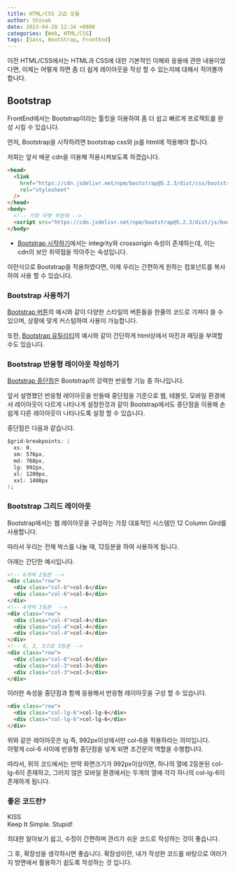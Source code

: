 ```yaml
---
title: HTML/CSS 고급 모듈
author: Shinak
date: 2023-04-28 12:34 +0900
categories: [Web, HTML/CSS]
tags: [Sass, BootStrap, FrontEnd]
---
```


이전 HTML/CSS에서는 HTML과 CSS에 대한 기본적인 이해와 응용에 관한 내용이었다면, 이제는 어떻게 하면 좀 더 쉽게 레이아웃을 작성 할 수 있는지에 대해서 적어볼까 합니다.

## Bootstrap

FrontEnd에서는 Bootstrap이라는 툴킷을 이용하여 좀 더 쉽고 빠르게 프로젝트를 완성 시킬 수 있습니다.

먼저, Bootstrap을 시작하려면 bootstrap css와 js를 html에 적용해야 합니다.

저희는 앞서 배운 cdn을 이용해 적용시켜보도록 하겠습니다.

```html
<head>
  <link
    href="https://cdn.jsdelivr.net/npm/bootstrap@5.2.3/dist/css/bootstrap.min.css"
    rel="stylesheet"
  />
</head>
<body>
  <!-- 가장 아랫 부분에 -->
  <script src="https://cdn.jsdelivr.net/npm/bootstrap@5.2.3/dist/js/bootstrap.bundle.min.js"></script>
</body>
```

- [Bootstrap 시작하기][0]에서는 integrity와 crossorigin 속성이 존재하는데, 이는 cdn의 보안 취약점을 막아주는 속성입니다.

이런식으로 Bootstrap을 적용하였다면, 이제 우리는 간편하게 원하는 컴포넌트를 복사하여 사용 할 수 있습니다.

### Bootstrap 사용하기

[Bootstrap 버튼][1]의 예시와 같이 다양한 스타일의 버튼들을 한줄의 코드로 가져다 쓸 수 있으며, 상황에 맞게 커스텀하여 사용이 가능합니다.

또한, [Bootstrap 유틸리티][2]의 예시와 같이 간단하게 html상에서 마진과 패딩을 부여할 수도 있습니다.

### Bootstrap 반응형 레이아웃 작성하기

[Bootstrap 중단점][2]은 Bootstrap의 강력한 반응형 기능 중 하나입니다.

앞서 설명했던 반응형 레이아웃을 만들때 중단점을 기준으로 웹, 테블릿, 모바일 환경에서 레이아웃이 다르게 나타나게 설정한것과 같이 Bootstrap에서도 중단점을 이용해 손쉽게 다른 레이아웃이 나타나도록 설정 할 수 있습니다.

중단점은 다음과 같습니다.

```css
$grid-breakpoints: (
  xs: 0,
  sm: 576px,
  md: 768px,
  lg: 992px,
  xl: 1200px,
  xxl: 1400px
);
```

### Bootstrap 그리드 레이아웃

Bootstrap에서는 웹 레이아웃을 구성하는 가장 대표적인 시스템인 12 Column Gird를 사용합니다.

따라서 우리는 전체 박스를 나눌 때, 12등분을 하여 사용하게 됩니다.

아래는 간단한 예시입니다.

```html
<!-- 6개씩 2등분 -->
<div class="row">
  <div class="col-6">col-6</div>
  <div class="col-6">col-6</div>
</div>
<!-- 4개씩 3등분  -->
<div class="row">
  <div class="col-4">col-4</div>
  <div class="col-4">col-4</div>
  <div class="col-4">col-4</div>
</div>
<!-- 6, 3, 3으로 3등분 -->
<div class="row">
  <div class="col-6">col-6</div>
  <div class="col-3">col-3</div>
  <div class="col-3">col-3</div>
</div>
```

이러한 속성을 중단점과 함께 응용해서 반응형 레이아웃을 구성 할 수 있습니다.

```html
<div class="row">
  <div class="col-lg-6">col-lg-6</div>
  <div class="col-lg-6">col-lg-6</div>
</div>
```

위와 같은 레이아웃은 lg 즉, 992px이상에서만 col-6을 적용하라는 의미입니다.  
이렇게 col-6 사이에 반응형 중단점을 넣게 되면 조건문의 역할을 수행합니다.

따라서, 위의 코드에서는 만약 화면크기가 992px이상이면, 하나의 열에 2등분된 col-lg-6이 존재하고, 그러지 않은 모바일 환경에서는 두개의 열에 각각 하나의 col-lg-6이 존재하게 됩니다.

### 좋은 코드란?

KISS  
Keep It Simple. Stupid!

최대한 알아보기 쉽고, 수정이 간편하며 관리가 쉬운 코드로 작성하는 것이 좋습니다.

그 후, 확장성을 생각하시면 좋습니다.
확장성이란, 내가 작성한 코드를 바탕으로 여러가지 방면에서 활용하기 쉽도록 작성하는 것 입니다.

[0]: https://getbootstrap.kr/docs/5.2/getting-started/introduction/
[1]: https://getbootstrap.kr/docs/5.2/components/buttons/
[2]: https://getbootstrap.kr/docs/5.2/layout/breakpoints/
